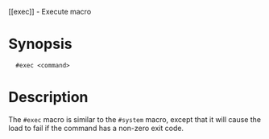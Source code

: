 [[exec]] - Execute macro

# Synopsis
~~~
  #exec <command>
~~~

# Description

The `#exec` macro is similar to the `#system` macro, except that it will cause the load to fail if the command has a non-zero exit code.

